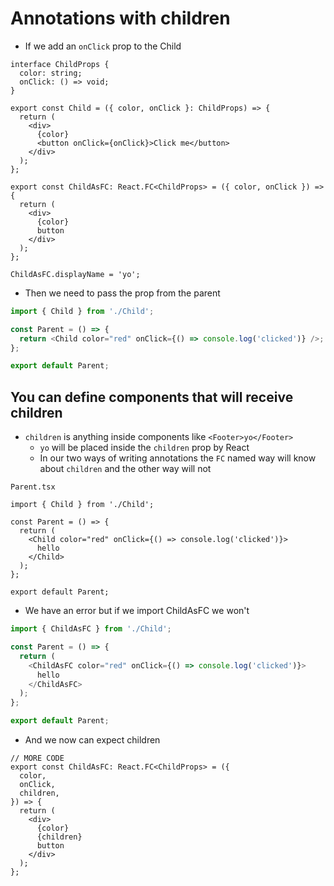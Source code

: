 # Annotations with children
* If we add an `onClick` prop to the Child

```
interface ChildProps {
  color: string;
  onClick: () => void;
}

export const Child = ({ color, onClick }: ChildProps) => {
  return (
    <div>
      {color}
      <button onClick={onClick}>Click me</button>
    </div>
  );
};

export const ChildAsFC: React.FC<ChildProps> = ({ color, onClick }) => {
  return (
    <div>
      {color}
      button
    </div>
  );
};

ChildAsFC.displayName = 'yo';

```

* Then we need to pass the prop from the parent

```js
import { Child } from './Child';

const Parent = () => {
  return <Child color="red" onClick={() => console.log('clicked')} />;
};

export default Parent;
```

## You can define components that will receive children
* `children` is anything inside components like `<Footer>yo</Footer>`
    - `yo` will be placed inside the `children` prop by React
    - In our two ways of writing annotations the `FC` named way will know about `children` and the other way will not

`Parent.tsx`

```
import { Child } from './Child';

const Parent = () => {
  return (
    <Child color="red" onClick={() => console.log('clicked')}>
      hello
    </Child>
  );
};

export default Parent;
```

* We have an error but if we import ChildAsFC we won't

```js
import { ChildAsFC } from './Child';

const Parent = () => {
  return (
    <ChildAsFC color="red" onClick={() => console.log('clicked')}>
      hello
    </ChildAsFC>
  );
};

export default Parent;
```


* And we now can expect children

```
// MORE CODE
export const ChildAsFC: React.FC<ChildProps> = ({
  color,
  onClick,
  children,
}) => {
  return (
    <div>
      {color}
      {children}
      button
    </div>
  );
};
```


